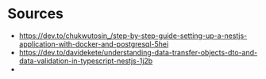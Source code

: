 # Sources

- https://dev.to/chukwutosin_/step-by-step-guide-setting-up-a-nestjs-application-with-docker-and-postgresql-5hei
- https://dev.to/davidekete/understanding-data-transfer-objects-dto-and-data-validation-in-typescript-nestjs-1j2b
- 